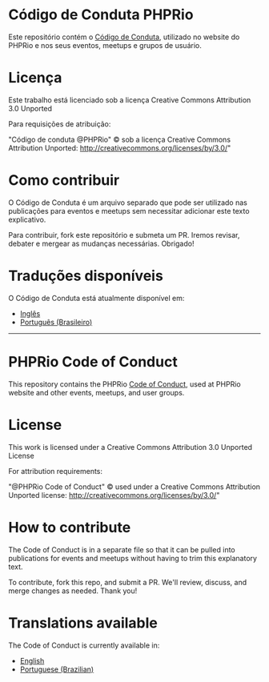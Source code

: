# Código de Conduta PHPRio

Este repositório contém o [Código de Conduta](code-of-conduct-BR.md), utilizado no website do PHPRio e nos seus eventos, meetups e grupos de usuário.

# Licença

Este trabalho está licenciado sob a licença Creative Commons Attribution 3.0 Unported

Para requisições de atribuição:

"Código de conduta @PHPRio" © sob a licença Creative Commons Attribution Unported: http://creativecommons.org/licenses/by/3.0/"

# Como contribuir

O Código de Conduta é um arquivo separado que pode ser utilizado nas publicações para eventos
e meetups sem necessitar adicionar este texto explicativo.

Para contribuir, fork este repositório e submeta um PR. Iremos revisar, debater e mergear
as mudanças necessárias. Obrigado!

# Traduções disponíveis

O Código de Conduta está atualmente disponível em:
- [Inglês](code-of-conduct-EN.md)
- [Português (Brasileiro)](code-of-conduct-BR.md)

____________________

# PHPRio Code of Conduct

This repository contains the PHPRio [Code of Conduct](code-of-conduct-EN.md), used at PHPRio website and other events, meetups, and user groups.

# License

This work is licensed under a Creative Commons Attribution 3.0 Unported License

For attribution requirements:

"@PHPRio Code of Conduct" © used under a Creative Commons Attribution Unported license: http://creativecommons.org/licenses/by/3.0/"

# How to contribute

The Code of Conduct is in a separate file so that it can be pulled into
publications for events and meetups without having to trim this explanatory
text.

To contribute, fork this repo, and submit a PR. We'll review, discuss, and merge
changes as needed. Thank you!

# Translations available

The Code of Conduct is currently available in:
- [English](code-of-conduct-EN.md)
- [Portuguese (Brazilian)](code-of-conduct-BR.md)
